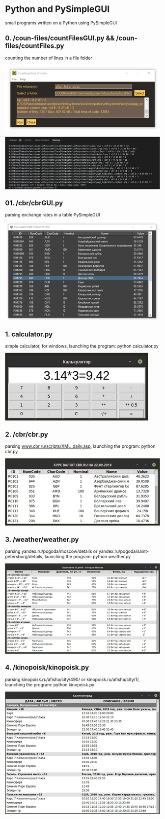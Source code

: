 # Python and PySimpleGUI
small programs written on a Python using PySimpleGUI

## 0. /coun-files/countFilesGUI.py && /coun-files/countFiles.py
counting the number of lines in a file folder

![countFilesGUI.py](https://github.com/otolaa/Tkinter/blob/master/img/countFilesGUI.jpg "countFilesGUI.py")

![countFiles.py](https://github.com/otolaa/Tkinter/blob/master/img/countFiles.jpg "countFiles.py")

## 01. /cbr/cbrGUI.py
parsing exchange rates in a table PySimpleGUI

![cbrGUI.py](https://github.com/otolaa/Tkinter/blob/master/img/cbrGUI.jpg "cbrGUI.py")

## 1. calculator.py
simple calculator, for windows, launching the program: python calculator.py

![calculator.py](https://github.com/otolaa/Tkinter/blob/master/img/calc.jpg "calculator.py")
## 2. /cbr/cbr.py
parsing www.cbr.ru/scripts/XML_daily.asp, launching the program: python cbr.py

![cbr.py](https://github.com/otolaa/Tkinter/blob/master/img/cbr.jpg "cbr.py")

## 3. /weather/weather.py
parsing yandex.ru/pogoda/moscow/details or yandex.ru/pogoda/saint-petersburg/details, launching the program: python weather.py

![weather.py](https://github.com/otolaa/Tkinter/blob/master/img/weather.jpg "weather.py")
## 4. /kinopoisk/kinopoisk.py
parsing kinopoisk.ru/afisha/city/490/ or kinopoisk.ru/afisha/city/1/, launching the program: python kinopoisk.py

![parsing kinopoisk.ru](https://github.com/otolaa/Tkinter/blob/master/img/kino.jpg "parsing kinopoisk.ru")